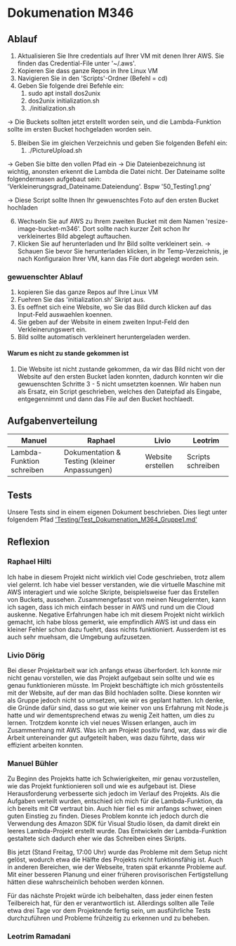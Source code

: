 # Dokumenation M346

## Ablauf
1. Aktualisieren Sie Ihre credentials auf Ihrer VM mit denen Ihrer AWS. Sie finden das Credential-File unter '~/.aws'.
2. Kopieren Sie dass ganze Repos in Ihre Linux VM
3. Navigieren Sie in den 'Scripts'-Ordner (Befehl = cd)
4. Geben Sie folgende drei Befehle ein:
	1. sudo apt install dos2unix
	2. dos2unix initialization.sh
	3. ./initialization.sh

-> Die Buckets sollten jetzt erstellt worden sein, und die Lambda-Funktion sollte im ersten Bucket hochgeladen worden sein.

5. Bleiben Sie im gleichen Verzeichnis und geben Sie folgenden Befehl ein:
	1. ./PictureUpload.sh

-> Geben Sie bitte den vollen Pfad ein
-> Die Dateienbezeichnung ist wichtig, anonsten erkennt die Lambda die Datei nicht. Der Dateiname sollte folgendermasen aufgebaut sein: 'Verkleinerungsgrad_Dateiname.Dateiendung'. Bspw '50_Testing1.png'

-> Diese Script sollte Ihnen Ihr gewuenschtes Foto auf den ersten Bucket hochladen

6. Wechseln Sie auf AWS zu Ihrem zweiten Bucket mit dem Namen 'resize-image-bucket-m346'. Dort sollte nach kurzer Zeit schon Ihr verkleinertes Bild abgelegt auftauchen.
7. Klicken Sie auf herunterladen und Ihr Bild sollte verkleinert sein.
-> Schauen Sie bevor Sie herunterladen klicken, in Ihr Temp-Verzeichnis, je nach Konfiguraion Ihrer VM, kann das File dort abgelegt worden sein.


### gewuenschter Ablauf
1. kopieren Sie das ganze Repos auf Ihre Linux VM
2. Fuehren Sie das 'initialization.sh' Skript aus.
3. Es oeffnet sich eine Website, wo Sie das Bild durch klicken auf das Input-Feld auswaehlen koennen.
4. Sie geben auf der Website in einem zweiten Input-Feld den Verkleinerungswert ein.
5. Bild sollte automatisch verkleinert heruntergeladen werden.

#### Warum es nicht zu stande gekommen ist
1. Die Website ist nicht zustande gekommen, da wir das Bild nicht von der Website auf den ersten Bucket laden konnten, dadurch konnten wir die gewuenschten Schritte 3 - 5 nicht umsetzten koennen. Wir haben nun als Ersatz, ein Script geschrieben, welches den Dateipfad als Eingabe, entgegennimmt und dann das File auf den Bucket hochlaedt.


## Aufgabenverteilung
| Manuel                    | Raphael                                       | Livio                 | Leotrim             |
|---------------------------|-----------------------------------------------|-----------------------|---------------------|
| Lambda-Funktion schreiben | Dokumentation & Testing (kleiner Anpassungen) | Website erstellen     | Scripts schreiben   |

## Tests
Unsere Tests sind in einem eigenen Dokument beschrieben. Dies liegt unter folgendem Pfad ['Testing/Test_Dokumenation_M364_Gruppe1.md'](Testing/Test_Dokumenation_M364_Gruppe1.md)

## Reflexion

### Raphael Hilti
Ich habe in diesem Projekt nicht wirklich viel Code geschrieben, trotz allem viel gelernt. Ich habe viel besser verstanden, wie die virtuelle Maschine mit AWS interagiert und wie solche Skripte, beispielsweise fuer das Erstellen von Buckets, aussehen. Zusammengefasst von meinen Neugelernten, kann ich sagen, dass ich mich einfach besser in AWS und rund um die Cloud auskenne. Negative Erfahrungen habe ich mit diesem Projekt nicht wirklich gemacht, ich habe bloss gemerkt, wie empfindlich AWS ist und dass ein kleiner Fehler schon dazu fuehrt, dass nichts funktioniert. Ausserdem ist es auch sehr muehsam, die Umgebung aufzusetzen.


### Livio Dörig
Bei dieser Projektarbeit war ich anfangs etwas überfordert. Ich konnte mir nicht genau vorstellen, wie das Projekt aufgebaut sein sollte und wie es genau funktionieren müsste. Im Projekt beschäftigte ich mich grösstenteils mit der Website, auf der man das Bild hochladen sollte. Diese konnten wir als Gruppe jedoch nicht so umsetzen, wie wir es geplant hatten. Ich denke, die Gründe dafür sind, dass so gut wie keiner von uns Erfahrung mit Node.js hatte und wir dementsprechend etwas zu wenig Zeit hatten, um dies zu lernen. Trotzdem konnte ich viel neues Wissen erlangen, auch im Zusammenhang mit AWS. Was ich am Projekt positiv fand, war, dass wir die Arbeit untereinander gut aufgeteilt haben, was dazu führte, dass wir effizient arbeiten konnten. 


### Manuel Bühler
Zu Beginn des Projekts hatte ich Schwierigkeiten, mir genau vorzustellen, wie das Projekt funktionieren soll und wie es aufgebaut ist. Diese Herausforderung verbesserte sich jedoch im Verlauf des Projekts. Als die Aufgaben verteilt wurden, entschied ich mich für die Lambda-Funktion, da ich bereits mit C# vertraut bin. Auch hier fiel es mir anfangs schwer, einen guten Einstieg zu finden. Dieses Problem konnte ich jedoch durch die Verwendung des Amazon SDK für Visual Studio lösen, da damit direkt ein leeres Lambda-Projekt erstellt wurde. Das Entwickeln der Lambda-Funktion gestaltete sich dadurch eher wie das Schreiben eines Skripts.

Bis jetzt (Stand Freitag, 17:00 Uhr) wurde das Probleme mit dem Setup nicht gelöst, wodurch etwa die Hälfte des Projekts nicht funktionsfähig ist. Auch in anderen Bereichen, wie der Webseite, traten spät erkannte Probleme auf. Mit einer besseren Planung und einer früheren provisorischen Fertigstellung hätten diese wahrscheinlich behoben werden können.

Für das nächste Projekt würde ich beibehalten, dass jeder einen festen Teilbereich hat, für den er verantwortlich ist. Allerdings sollten alle Teile etwa drei Tage vor dem Projektende fertig sein, um ausführliche Tests durchzuführen und Probleme frühzeitig zu erkennen und zu beheben.


### Leotrim Ramadani
